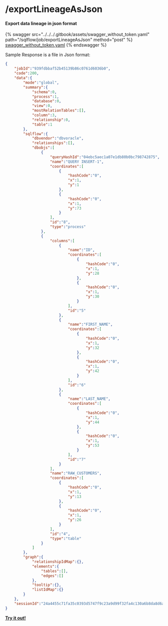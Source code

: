 # /exportLineageAsJson

#### Export data lineage in json format

{% swagger src="../../../.gitbook/assets/swagger_without_token.yaml" path="/sqlflow/job/exportLineageAsJson" method="post" %}
[swagger_without_token.yaml](../../../.gitbook/assets/swagger_without_token.yaml)
{% endswagger %}

Sample Response is a file in Json format:

```json
{
	"jobId":"939fdbbaf52b45139b86c0761d6036b0",
	"code":200,
	"data":{
		"mode":"global",
		"summary":{
			"schema":0,
			"process":1,
			"database":0,
			"view":0,
			"mostRelationTables":[],
			"column":3,
			"relationship":0,
			"table":1
		},
		"sqlflow":{
			"dbvendor":"dbvoracle",
			"relationships":[],
			"dbobjs":[
				{
					"queryHashId":"04ebc5aec1a07e1db80b0bc798742875",
					"name":"QUERY INSERT-1",
					"coordinates":[
						{
							"hashCode":"0",
							"x":1,
							"y":1
						},
						{
							"hashCode":"0",
							"x":1,
							"y":73
						}
					],
					"id":"8",
					"type":"process"
				},
				{
					"columns":[
						{
							"name":"ID",
							"coordinates":[
								{
									"hashCode":"0",
									"x":1,
									"y":28
								},
								{
									"hashCode":"0",
									"x":1,
									"y":30
								}
							],
							"id":"5"
						},
						{
							"name":"FIRST_NAME",
							"coordinates":[
								{
									"hashCode":"0",
									"x":1,
									"y":32
								},
								{
									"hashCode":"0",
									"x":1,
									"y":42
								}
							],
							"id":"6"
						},
						{
							"name":"LAST_NAME",
							"coordinates":[
								{
									"hashCode":"0",
									"x":1,
									"y":44
								},
								{
									"hashCode":"0",
									"x":1,
									"y":53
								}
							],
							"id":"7"
						}
					],
					"name":"RAW_CUSTOMERS",
					"coordinates":[
						{
							"hashCode":"0",
							"x":1,
							"y":13
						},
						{
							"hashCode":"0",
							"x":1,
							"y":26
						}
					],
					"id":"4",
					"type":"table"
				}
			]
		},
		"graph":{
			"relationshipIdMap":{},
			"elements":{
				"tables":[],
				"edges":[]
			},
			"tooltip":{},
			"listIdMap":{}
		}
	},
	"sessionId":"24a4455c71fa35c0393d5747f9c23a9d99f32fa4c130a6b8da8d6a7db8d157ae_1664880305725"
}
```

[**Try it out!**](../../swagger-ui.md)

